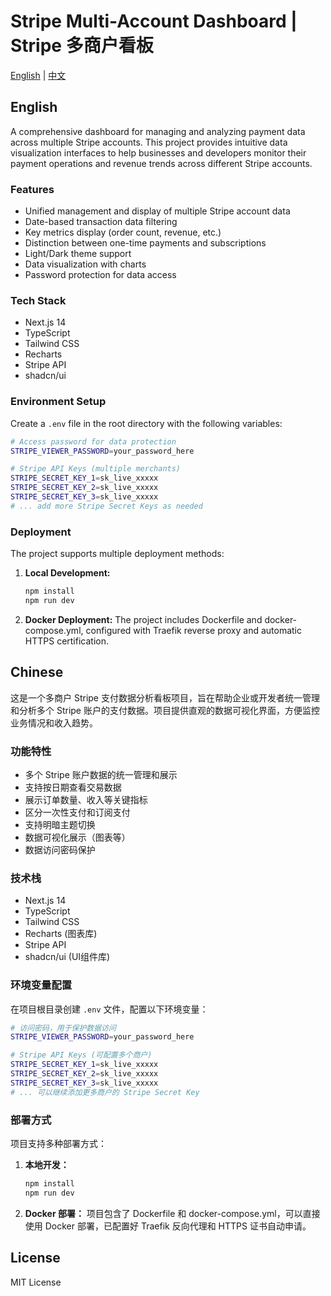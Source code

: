 # Stripe Multi-Account Dashboard | Stripe 多商户看板

[English](#english) | [中文](#chinese)

## English

A comprehensive dashboard for managing and analyzing payment data across multiple Stripe accounts. This project provides intuitive data visualization interfaces to help businesses and developers monitor their payment operations and revenue trends across different Stripe accounts.

### Features

- Unified management and display of multiple Stripe account data
- Date-based transaction data filtering
- Key metrics display (order count, revenue, etc.)
- Distinction between one-time payments and subscriptions
- Light/Dark theme support
- Data visualization with charts
- Password protection for data access

### Tech Stack

- Next.js 14
- TypeScript
- Tailwind CSS
- Recharts
- Stripe API
- shadcn/ui

### Environment Setup

Create a `.env` file in the root directory with the following variables:

```bash
# Access password for data protection
STRIPE_VIEWER_PASSWORD=your_password_here

# Stripe API Keys (multiple merchants)
STRIPE_SECRET_KEY_1=sk_live_xxxxx
STRIPE_SECRET_KEY_2=sk_live_xxxxx
STRIPE_SECRET_KEY_3=sk_live_xxxxx
# ... add more Stripe Secret Keys as needed
```

### Deployment

The project supports multiple deployment methods:

1. **Local Development:**

   ```bash
   npm install
   npm run dev
   ```

2. **Docker Deployment:**
   The project includes Dockerfile and docker-compose.yml, configured with Traefik reverse proxy and automatic HTTPS certification.

## Chinese

这是一个多商户 Stripe 支付数据分析看板项目，旨在帮助企业或开发者统一管理和分析多个 Stripe 账户的支付数据。项目提供直观的数据可视化界面，方便监控业务情况和收入趋势。

### 功能特性

- 多个 Stripe 账户数据的统一管理和展示
- 支持按日期查看交易数据
- 展示订单数量、收入等关键指标
- 区分一次性支付和订阅支付
- 支持明暗主题切换
- 数据可视化展示（图表等）
- 数据访问密码保护

### 技术栈

- Next.js 14
- TypeScript
- Tailwind CSS
- Recharts (图表库)
- Stripe API
- shadcn/ui (UI组件库)

### 环境变量配置

在项目根目录创建 `.env` 文件，配置以下环境变量：

```bash
# 访问密码，用于保护数据访问
STRIPE_VIEWER_PASSWORD=your_password_here

# Stripe API Keys (可配置多个商户)
STRIPE_SECRET_KEY_1=sk_live_xxxxx
STRIPE_SECRET_KEY_2=sk_live_xxxxx
STRIPE_SECRET_KEY_3=sk_live_xxxxx
# ... 可以继续添加更多商户的 Stripe Secret Key
```

### 部署方式

项目支持多种部署方式：

1. **本地开发：**

   ```bash
   npm install
   npm run dev
   ```

2. **Docker 部署：**
   项目包含了 Dockerfile 和 docker-compose.yml，可以直接使用 Docker 部署，已配置好 Traefik 反向代理和 HTTPS 证书自动申请。

## License

MIT License